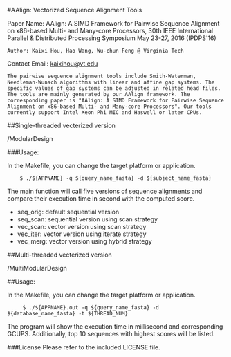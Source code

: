 #AAlign: Vectorized Sequence Alignment Tools

Paper Name: AAlign: A SIMD Framework for Pairwise Sequence Alignment on x86-based Multi- and Many-core Processors, 30th IEEE International Parallel & Distributed Processing Symposium May 23-27, 2016 (IPDPS'16)
```
Author: Kaixi Hou, Hao Wang, Wu-chun Feng @ Virginia Tech
```
Contact Email: kaixihou@vt.edu
```
The pairwise sequence alignment tools include Smith-Waterman, Needleman-Wunsch algorithms with linear and affine gap systems. The specific values of gap systems can be adjusted in related head files. The tools are mainly generated by our AAlign framework. The corresponding paper is "AAlign: A SIMD Framework for Pairwise Sequence Alignment on x86-based Multi- and Many-core Processors". Our tools currently support Intel Xeon Phi MIC and Haswell or later CPUs.
```
##Single-threaded vecterized version 

/ModularDesign

###Usage:

In the Makefile, you can change the target platform or application.
```
    $ ./${APPNAME} -q ${query_name_fasta} -d ${subject_name_fasta} 
```
The main function will call five versions of sequence alignments and compare their execution time in second with the computed score.
* seq_orig: default sequential version
* seq_scan: sequential version using scan strategy
* vec_scan: vector version using scan strategy
* vec_iter: vector version using iterate strategy
* vec_merg: vector version using hybrid strategy

##Multi-threaded vecterized version 

/MultiModularDesign

##Usage:

In the Makefile, you can change the target platform or application.
```
     $ ./${APPNAME}.out -q ${query_name_fasta} -d ${database_name_fasta} -t ${THREAD_NUM}
```
The program will show the execution time in millisecond and corresponding GCUPS. Additionally, top 10 sequences with highest scores will be listed.

###License
Please refer to the included LICENSE file.

